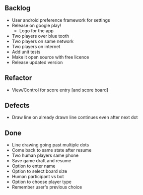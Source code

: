 Backlog
-------
* User android preference framework for settings
* Release on google play!
    * Logo for the app
* Two players over blue tooth
* Two players on same network
* Two players on internet
* Add unit tests
* Make it open source with free licence
* Release updated version

Refactor
--------
* View/Control for score entry [and score board]

Defects
-------
* Draw line on already drawn line continues even after next dot

Done
----
* Line drawing going past multiple dots
* Come back to same state after resume
* Two human players same phone
* Save game draft and resume
* Option to enter name
* Option to select board size
* Human participant vs bot
* Option to choose player type
* Remember user's previous choice
